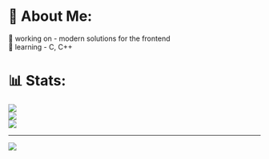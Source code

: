 # 💫 About Me:
🔭 working on - modern solutions for the frontend<br>🌱 learning - C, C++

# 📊 Stats:
![](https://github-readme-stats.vercel.app/api?username=dimadem&theme=dark&hide_border=false&include_all_commits=true&count_private=true)<br/>
![](https://github-readme-streak-stats.herokuapp.com/?user=dimadem&theme=dark&hide_border=false)<br/>
![](https://github-readme-stats.vercel.app/api/top-langs/?username=dimadem&theme=dark&hide_border=false&include_all_commits=true&count_private=true&layout=compact)

---
[![](https://visitcount.itsvg.in/api?id=dimadem&icon=0&color=0)](https://visitcount.itsvg.in)
